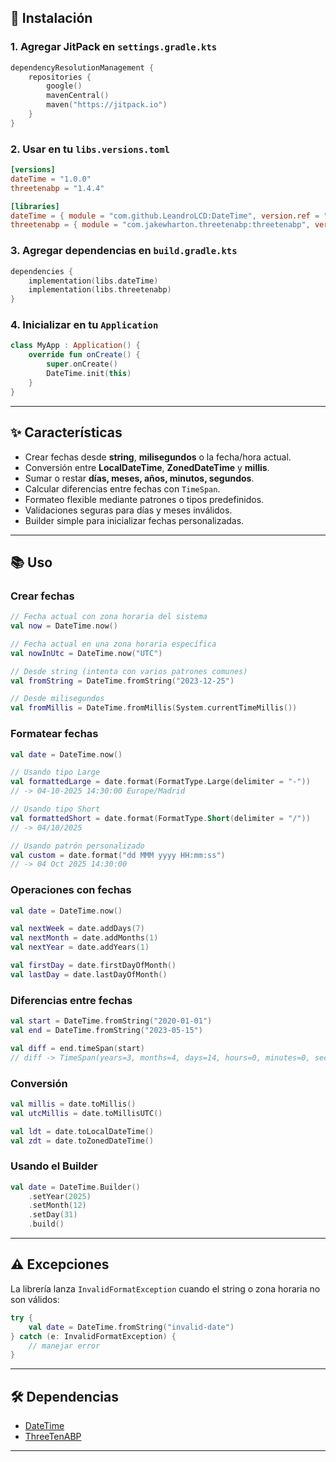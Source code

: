 ## 🚀 Instalación

### 1. Agregar JitPack en `settings.gradle.kts`

```kotlin
dependencyResolutionManagement {
    repositories {
        google()
        mavenCentral()
        maven("https://jitpack.io")
    }
}
```

### 2. Usar en tu `libs.versions.toml`

```toml
[versions]
dateTime = "1.0.0"
threetenabp = "1.4.4"

[libraries]
dateTime = { module = "com.github.LeandroLCD:DateTime", version.ref = "dateTime" }
threetenabp = { module = "com.jakewharton.threetenabp:threetenabp", version.ref = "threetenabp" }
```

### 3. Agregar dependencias en `build.gradle.kts`

```kotlin
dependencies {
    implementation(libs.dateTime)
    implementation(libs.threetenabp)
}
```

### 4. Inicializar en tu `Application`

```kotlin
class MyApp : Application() {
    override fun onCreate() {
        super.onCreate()
        DateTime.init(this)
    }
}
```

---

## ✨ Características

- Crear fechas desde **string**, **milisegundos** o la fecha/hora actual.
- Conversión entre **LocalDateTime**, **ZonedDateTime** y **millis**.
- Sumar o restar **días, meses, años, minutos, segundos**.
- Calcular diferencias entre fechas con `TimeSpan`.
- Formateo flexible mediante patrones o tipos predefinidos.
- Validaciones seguras para días y meses inválidos.
- Builder simple para inicializar fechas personalizadas.

---

## 📚 Uso

### Crear fechas

```kotlin
// Fecha actual con zona horaria del sistema
val now = DateTime.now()

// Fecha actual en una zona horaria específica
val nowInUtc = DateTime.now("UTC")

// Desde string (intenta con varios patrones comunes)
val fromString = DateTime.fromString("2023-12-25")

// Desde milisegundos
val fromMillis = DateTime.fromMillis(System.currentTimeMillis())
```

### Formatear fechas

```kotlin
val date = DateTime.now()

// Usando tipo Large
val formattedLarge = date.format(FormatType.Large(delimiter = "-"))
// -> 04-10-2025 14:30:00 Europe/Madrid

// Usando tipo Short
val formattedShort = date.format(FormatType.Short(delimiter = "/"))
// -> 04/10/2025

// Usando patrón personalizado
val custom = date.format("dd MMM yyyy HH:mm:ss")
// -> 04 Oct 2025 14:30:00
```

### Operaciones con fechas

```kotlin
val date = DateTime.now()

val nextWeek = date.addDays(7)
val nextMonth = date.addMonths(1)
val nextYear = date.addYears(1)

val firstDay = date.firstDayOfMonth()
val lastDay = date.lastDayOfMonth()
```

### Diferencias entre fechas

```kotlin
val start = DateTime.fromString("2020-01-01")
val end = DateTime.fromString("2023-05-15")

val diff = end.timeSpan(start)
// diff -> TimeSpan(years=3, months=4, days=14, hours=0, minutes=0, seconds=0)
```

### Conversión

```kotlin
val millis = date.toMillis()
val utcMillis = date.toMillisUTC()

val ldt = date.toLocalDateTime()
val zdt = date.toZonedDateTime()
```

### Usando el Builder

```kotlin
val date = DateTime.Builder()
    .setYear(2025)
    .setMonth(12)
    .setDay(31)
    .build()
```

---

## ⚠️ Excepciones

La librería lanza `InvalidFormatException` cuando el string o zona horaria no son válidos:

```kotlin
try {
    val date = DateTime.fromString("invalid-date")
} catch (e: InvalidFormatException) {
    // manejar error
}
```

---

## 🛠️ Dependencias

- [DateTime](https://github.com/LeandroLCD/DateTime)
- [ThreeTenABP](https://github.com/JakeWharton/ThreeTenABP)

---


